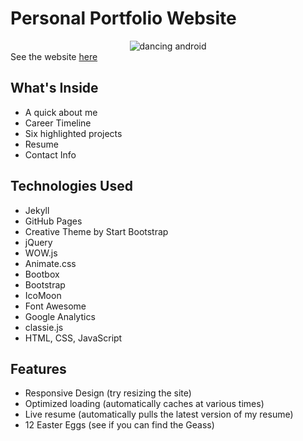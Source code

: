 # Personal Portfolio Website

<div style="text-align:center">
	<img src="http://spencer-shadley.github.io/img/dancing-spencer.gif" alt="dancing android"/>
</div>
See the website <a href="http://spencer-shadley.github.io/" target="_blank">here</a>

## What's Inside

 - A quick about me
 - Career Timeline
 - Six highlighted projects
 - Resume
 - Contact Info

## Technologies Used

 - Jekyll
 - GitHub Pages
 - Creative Theme by Start Bootstrap
 - jQuery
 - WOW.js
 - Animate.css
 - Bootbox
 - Bootstrap
 - IcoMoon
 - Font Awesome
 - Google Analytics
 - classie.js
 - HTML, CSS, JavaScript

## Features

 - Responsive Design (try resizing the site)
 - Optimized loading (automatically caches at various times)
 - Live resume (automatically pulls the latest version of my resume)
 - 12 Easter Eggs (see if you can find the Geass)
